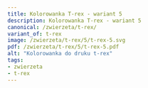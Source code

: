 ```yaml
---
title: Kolorowanka T-rex - wariant 5
description: Kolorowanka T-rex - wariant 5
canonical: /zwierzeta/t-rex/
variant_of: t-rex
image: /zwierzeta/t-rex/5/t-rex-5.svg
pdf: /zwierzeta/t-rex/5/t-rex-5.pdf
alt: "Kolorowanka do druku t-rex"
tags:
- zwierzeta
- t-rex
---
```

